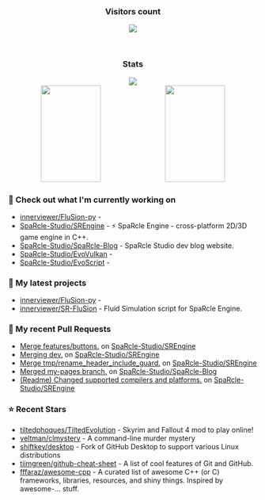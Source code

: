 <div align="center">
  <br>
    <h3 align="center">Visitors count</h3>
    <p align="center"><img align="center" src="https://count.getloli.com/get/@innerviewer?theme=asoul" /></p> 
  <br>
</div>

<div align="center">
  <h3 align="center">Stats</h3>
</div>

<div align="center">
  <img src="https://github-readme-streak-stats.herokuapp.com/?user=innerviewer&theme=black-ice&hide_border=true&stroke=0000&background=0D1117&ring=0080FF&fire=0080FF&currStreakLabel=0080FF" />
</div>

<div align="center">
  <img width="49%" height="195px" src="https://github-readme-stats-git-masterorgs-github-readme-stats-team.vercel.app/api?username=innerviewer&include_orgs=true&show_icons=true&count_private=true&hide_border=true&title_color=0080FF&icon_color=ffffff&text_color=c9d1d9&bg_color=0d1117" /> 
  <img width="49%" height="195px" src="https://github-readme-stats.vercel.app/api/wakatime?username=innerviewer&layout=compact&hide_border=true&langs_count=6&title_color=0080FF&text_color=ffffff&bg_color=0d1117" />
</div>

### 👷 Check out what I'm currently working on

- [innerviewer/FluSion-py](https://github.com/innerviewer/FluSion-py) - 
- [SpaRcle-Studio/SREngine](https://github.com/SpaRcle-Studio/SREngine) - :zap: SpaRcle Engine - cross-platform 2D/3D game engine in C&#43;&#43;.
- [SpaRcle-Studio/SpaRcle-Blog](https://github.com/SpaRcle-Studio/SpaRcle-Blog) - SpaRcle Studio dev blog website. 
- [SpaRcle-Studio/EvoVulkan](https://github.com/SpaRcle-Studio/EvoVulkan) - 
- [SpaRcle-Studio/EvoScript](https://github.com/SpaRcle-Studio/EvoScript) - 
### 🌱 My latest projects

- [innerviewer/FluSion-py](https://github.com/innerviewer/FluSion-py) - 
- [innerviewer/SR-FluSion](https://github.com/innerviewer/SR-FluSion) - Fluid Simulation script for SpaRcle Engine.
### 🔨 My recent Pull Requests

- [Merge features/buttons.](https://github.com/SpaRcle-Studio/SREngine/pull/112) on [SpaRcle-Studio/SREngine](https://github.com/SpaRcle-Studio/SREngine)
- [Merging dev.](https://github.com/SpaRcle-Studio/SREngine/pull/109) on [SpaRcle-Studio/SREngine](https://github.com/SpaRcle-Studio/SREngine)
- [Merge tmp/rename_header_include_guard.](https://github.com/SpaRcle-Studio/SREngine/pull/106) on [SpaRcle-Studio/SREngine](https://github.com/SpaRcle-Studio/SREngine)
- [Merged my-pages branch.](https://github.com/SpaRcle-Studio/SpaRcle-Blog/pull/1) on [SpaRcle-Studio/SpaRcle-Blog](https://github.com/SpaRcle-Studio/SpaRcle-Blog)
- [(Readme) Changed supported compilers and platforms.](https://github.com/SpaRcle-Studio/SREngine/pull/82) on [SpaRcle-Studio/SREngine](https://github.com/SpaRcle-Studio/SREngine)
### ⭐ Recent Stars

- [tiltedphoques/TiltedEvolution](https://github.com/tiltedphoques/TiltedEvolution) - Skyrim and Fallout 4 mod to play online!
- [veltman/clmystery](https://github.com/veltman/clmystery) - A command-line murder mystery
- [shiftkey/desktop](https://github.com/shiftkey/desktop) - Fork of GitHub Desktop to support various Linux distributions
- [tiimgreen/github-cheat-sheet](https://github.com/tiimgreen/github-cheat-sheet) - A list of cool features of Git and GitHub.
- [fffaraz/awesome-cpp](https://github.com/fffaraz/awesome-cpp) - A curated list of awesome C&#43;&#43; (or C) frameworks, libraries, resources, and shiny things. Inspired by awesome-... stuff.